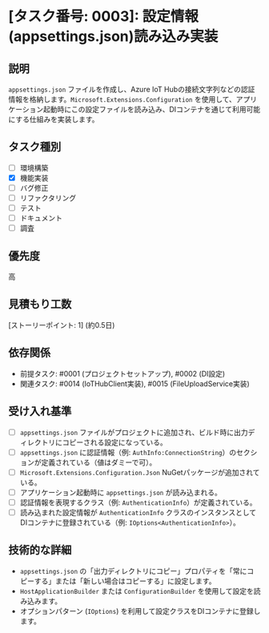 # [タスク番号: 0003]: 設定情報(appsettings.json)読み込み実装

## 説明

`appsettings.json` ファイルを作成し、Azure IoT Hubの接続文字列などの認証情報を格納します。`Microsoft.Extensions.Configuration` を使用して、アプリケーション起動時にこの設定ファイルを読み込み、DIコンテナを通じて利用可能にする仕組みを実装します。

## タスク種別

- [ ] 環境構築
- [x] 機能実装
- [ ] バグ修正
- [ ] リファクタリング
- [ ] テスト
- [ ] ドキュメント
- [ ] 調査

## 優先度

高

## 見積もり工数

[ストーリーポイント: 1] (約0.5日)

## 依存関係

- 前提タスク: #0001 (プロジェクトセットアップ), #0002 (DI設定)
- 関連タスク: #0014 (IoTHubClient実装), #0015 (FileUploadService実装)

## 受け入れ基準

- [ ] `appsettings.json` ファイルがプロジェクトに追加され、ビルド時に出力ディレクトリにコピーされる設定になっている。
- [ ] `appsettings.json` に認証情報（例: `AuthInfo:ConnectionString`）のセクションが定義されている（値はダミーで可）。
- [ ] `Microsoft.Extensions.Configuration.Json` NuGetパッケージが追加されている。
- [ ] アプリケーション起動時に `appsettings.json` が読み込まれる。
- [ ] 認証情報を表現するクラス（例: `AuthenticationInfo`）が定義されている。
- [ ] 読み込まれた設定情報が `AuthenticationInfo` クラスのインスタンスとしてDIコンテナに登録されている（例: `IOptions<AuthenticationInfo>`）。

## 技術的な詳細

- `appsettings.json` の「出力ディレクトリにコピー」プロパティを「常にコピーする」または「新しい場合はコピーする」に設定します。
- `HostApplicationBuilder` または `ConfigurationBuilder` を使用して設定を読み込みます。
- オプションパターン (`IOptions`) を利用して設定クラスをDIコンテナに登録します。
